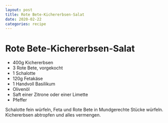 ```yaml
---
layout: post
title: Rote Bete-Kichererbsen-Salat
date: 2020-02-22
categories: recipe
---
```

# Rote Bete-Kichererbsen-Salat

- 400g Kichererbsen
- 3 Rote Bete, vorgekocht
- 1 Schalotte
- 120g Fetakäse
- 1 Handvoll Basilikum
- Olivenöl
- Saft einer Zitrone oder einer Limette
- Pfeffer

Schalotte fein würfeln, Feta und Rote Bete in Mundgerechte Stücke würfeln.
Kichererbsen abtropfen und alles vermengen.
